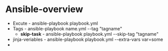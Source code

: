 # Ansible-overview
* Excute - ansible-playbook playbook.yml
* Tags - ansible-playbook name.yml --tag "tagname"
   * **skip-task** - ansible-playbook playbook.yml --skip-tag "tagname" 
* jinja-veriables - ansible-playbook playbook.yml --extra-vars var=some
*

